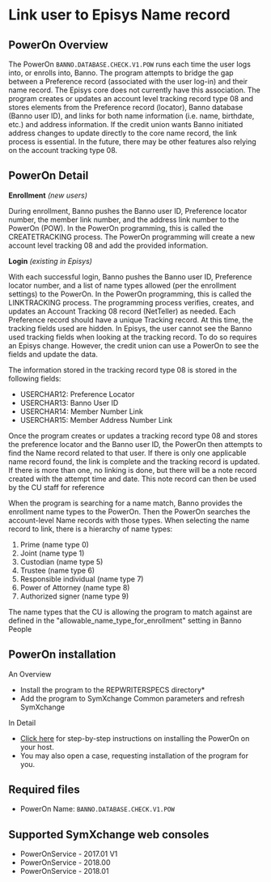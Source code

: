 # Link user to Episys Name record
## PowerOn Overview
The PowerOn `BANNO.DATABASE.CHECK.V1.POW` runs each time the user logs into, or enrolls into, Banno. The program attempts to bridge the gap between a Preference record (associated with the user log-in) and their 
name record. The Episys core does not currently have this association. The program creates or updates an account level tracking record type 08 and stores elements from the Preference record (locator), Banno 
database (Banno user ID), and links for both name information (i.e. name, birthdate, etc.) and address information. If the credit union wants Banno initiated address changes to update directly to the core name 
record, the link process is essential. In the future, there may be other features also relying on the account tracking type 08.


## PowerOn Detail
**Enrollment** *(new users)*

During enrollment, Banno pushes the Banno user ID, Preference locator number, the member link number, and the address link number to the PowerOn (POW). In the PowerOn programming, this is called the 
CREATETRACKING process. The PowerOn programming will create a new account level tracking 08 and add the provided information.

**Login** *(existing in Episys)*

With each successful login, Banno pushes the Banno user ID, Preference locator number, and a list of name types allowed (per the enrollment settings) to the PowerOn. In the PowerOn programming, this is called 
the LINKTRACKING process. The programming process verifies, creates, and updates an Account Tracking 08 record (NetTeller) as needed. Each Preference record should have a unique Tracking record. At this time, 
the tracking fields used are hidden. In Episys, the user cannot see the Banno used tracking fields when looking at the tracking record. To do so requires an Episys change. However, the credit union can use a 
PowerOn to see the fields and update the data.

The information stored in the tracking record type 08 is stored in the following fields:
-   USERCHAR12: Preference Locator
-   USERCHAR13: Banno User ID
-   USERCHAR14: Member Number Link
-   USERCHAR15: Member Address Number Link

Once the program creates or updates a tracking record type 08 and stores the preference locator and the Banno user ID, the PowerOn then attempts to find the Name record related to that user. If there is only one 
applicable name record found, the link is complete and the tracking record is updated. If there is more than one, no linking is done, but there will be a note record created with the attempt time and date. This 
note record can then be used by the CU staff for reference

When the program is searching for a name match, Banno provides the enrollment name types to the PowerOn. Then the PowerOn searches the account-level Name records with those types. When selecting the name record 
to link, there is a hierarchy of name types:
 1. Prime (name type 0)
 2. Joint (name type 1)
 3. Custodian (name type 5)
 4. Trustee (name type 6)
 5. Responsible individual (name type 7)
 6. Power of Attorney (name type 8)
 7. Authorized signer (name type 9)

The name types that the CU is allowing the program to match against are defined in the "allowable_name_type_for_enrollment" setting in Banno People

## PowerOn installation

An Overview
* Install the program to the REPWRITERSPECS directory*
* Add the program to SymXchange Common parameters and refresh SymXchange

In Detail
* [Click here](https://github.com/Banno/banno-powerons) for step-by-step instructions on installing the PowerOn on your host.
* You may also open a case, requesting installation of the program for you.
## Required files
* PowerOn Name:  `BANNO.DATABASE.CHECK.V1.POW`
## Supported SymXchange web consoles
* PowerOnService - 2017.01 V1
* PowerOnService - 2018.00
* PowerOnService - 2018.01
